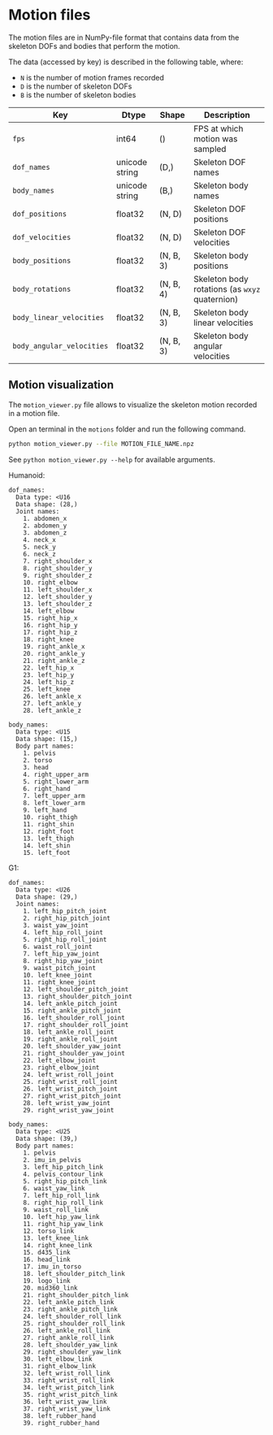# Motion files

The motion files are in NumPy-file format that contains data from the skeleton DOFs and bodies that perform the motion.

The data (accessed by key) is described in the following table, where:

* `N` is the number of motion frames recorded
* `D` is the number of skeleton DOFs
* `B` is the number of skeleton bodies

| Key | Dtype | Shape | Description |
| --- | ---- | ----- | ----------- |
| `fps` | int64 | () | FPS at which motion was sampled |
| `dof_names` | unicode string | (D,) | Skeleton DOF names |
| `body_names` | unicode string | (B,) | Skeleton body names |
| `dof_positions` | float32 | (N, D) | Skeleton DOF positions |
| `dof_velocities` | float32 | (N, D) | Skeleton DOF velocities |
| `body_positions` | float32 | (N, B, 3) | Skeleton body positions |
| `body_rotations` | float32 | (N, B, 4) | Skeleton body rotations (as `wxyz` quaternion) |
| `body_linear_velocities` | float32 | (N, B, 3) | Skeleton body linear velocities |
| `body_angular_velocities` | float32 | (N, B, 3) | Skeleton body angular velocities |

## Motion visualization

The `motion_viewer.py` file allows to visualize the skeleton motion recorded in a motion file.

Open an terminal in the `motions` folder and run the following command.

```bash
python motion_viewer.py --file MOTION_FILE_NAME.npz
```

See `python motion_viewer.py --help` for available arguments.

Humanoid:
```
dof_names:
  Data type: <U16
  Data shape: (28,)
  Joint names:
    1. abdomen_x
    2. abdomen_y
    3. abdomen_z
    4. neck_x
    5. neck_y
    6. neck_z
    7. right_shoulder_x
    8. right_shoulder_y
    9. right_shoulder_z
    10. right_elbow
    11. left_shoulder_x
    12. left_shoulder_y
    13. left_shoulder_z
    14. left_elbow
    15. right_hip_x
    16. right_hip_y
    17. right_hip_z
    18. right_knee
    19. right_ankle_x
    20. right_ankle_y
    21. right_ankle_z
    22. left_hip_x
    23. left_hip_y
    24. left_hip_z
    25. left_knee
    26. left_ankle_x
    27. left_ankle_y
    28. left_ankle_z

body_names:
  Data type: <U15
  Data shape: (15,)
  Body part names:
    1. pelvis
    2. torso
    3. head
    4. right_upper_arm
    5. right_lower_arm
    6. right_hand
    7. left_upper_arm
    8. left_lower_arm
    9. left_hand
    10. right_thigh
    11. right_shin
    12. right_foot
    13. left_thigh
    14. left_shin
    15. left_foot
```
G1:
```
dof_names:
  Data type: <U26
  Data shape: (29,)
  Joint names:
    1. left_hip_pitch_joint
    2. right_hip_pitch_joint
    3. waist_yaw_joint
    4. left_hip_roll_joint
    5. right_hip_roll_joint
    6. waist_roll_joint
    7. left_hip_yaw_joint
    8. right_hip_yaw_joint
    9. waist_pitch_joint
    10. left_knee_joint
    11. right_knee_joint
    12. left_shoulder_pitch_joint
    13. right_shoulder_pitch_joint
    14. left_ankle_pitch_joint
    15. right_ankle_pitch_joint
    16. left_shoulder_roll_joint
    17. right_shoulder_roll_joint
    18. left_ankle_roll_joint
    19. right_ankle_roll_joint
    20. left_shoulder_yaw_joint
    21. right_shoulder_yaw_joint
    22. left_elbow_joint
    23. right_elbow_joint
    24. left_wrist_roll_joint
    25. right_wrist_roll_joint
    26. left_wrist_pitch_joint
    27. right_wrist_pitch_joint
    28. left_wrist_yaw_joint
    29. right_wrist_yaw_joint

body_names:
  Data type: <U25
  Data shape: (39,)
  Body part names:
    1. pelvis
    2. imu_in_pelvis
    3. left_hip_pitch_link
    4. pelvis_contour_link
    5. right_hip_pitch_link
    6. waist_yaw_link
    7. left_hip_roll_link
    8. right_hip_roll_link
    9. waist_roll_link
    10. left_hip_yaw_link
    11. right_hip_yaw_link
    12. torso_link
    13. left_knee_link
    14. right_knee_link
    15. d435_link
    16. head_link
    17. imu_in_torso
    18. left_shoulder_pitch_link
    19. logo_link
    20. mid360_link
    21. right_shoulder_pitch_link
    22. left_ankle_pitch_link
    23. right_ankle_pitch_link
    24. left_shoulder_roll_link
    25. right_shoulder_roll_link
    26. left_ankle_roll_link
    27. right_ankle_roll_link
    28. left_shoulder_yaw_link
    29. right_shoulder_yaw_link
    30. left_elbow_link
    31. right_elbow_link
    32. left_wrist_roll_link
    33. right_wrist_roll_link
    34. left_wrist_pitch_link
    35. right_wrist_pitch_link
    36. left_wrist_yaw_link
    37. right_wrist_yaw_link
    38. left_rubber_hand
    39. right_rubber_hand
```